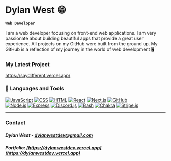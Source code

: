 # Dylan West 😁

**`Web Developer`**

I am a web developer focusing on front-end web applications. I am very passionate about building beautiful apps that provide a great user experience. All projects on my GitHub were built from the ground up. My GitHub is a reflection of my journey in the world of web development 🖥️

### My Latest Project

https://saydifferent.vercel.app/

### 🧰 Languages and Tools

[Next.js]: https://img.shields.io/badge/Next.js-E4E9FF?style=for-the-badge
[Next-url]: https://nextjs.org/
[JavaScript]: https://custom-icon-badges.demolab.com/badge/JavaScript-F0DB4F?style=for-the-badge
[JavaScript-url]: https://javascript.com/
[CSS]: https://custom-icon-badges.demolab.com/badge/CSS-3E8FC6?style=for-the-badge
[CSS-url]: https://css-tricks.com/
[HTML]: https://custom-icon-badges.demolab.com/badge/HTML-E54D25?style=for-the-badge
[HTML-url]: https://html.com/
[React]: https://img.shields.io/badge/React-61DAFB?style=for-the-badge
[React-url]: https://react.dev/
[GitHub]: https://img.shields.io/badge/GitHub-FFFFFF?style=for-the-badge
[Github-url]: https://github.com/
[Node.js]: https://img.shields.io/badge/Node.js-83CD29?style=for-the-badge
[Node-url]: https://nodejs.org/
[Express]: https://img.shields.io/badge/Express-000000?style=for-the-badge
[Express-url]:https://expressjs.com/
[Discord.js]: https://img.shields.io/badge/Discord.js-404EED?style=for-the-badge
[Discord-url]: https://discordjs.org/
[Bash]: https://img.shields.io/badge/Bash-505050?style=for-the-badge
[Bash-url]: https://gnu.org/software/bash
[Chakra]: https://img.shields.io/badge/Chakra_UI-008080?style=for-the-badge
[Chakra-url]: https://chakra-ui.com/
[Stripe]: https://img.shields.io/badge/Stripe.js-556CD6?style=for-the-badge
[Stripe-url]: https://stripe.com/

[![JavaScript][JavaScript]][Javascript-url]
[![CSS][CSS]][CSS-url]
[![HTML][HTML]][HTML-url]
[![React][React]][React-url]
[![Next.js][Next.js]][Next-url]
[![GitHub][GitHub]][Github-url]     
[![Node.js][Node.js]][Node-url]
[![Express][Express]][Express-url]
[![Discord.js][Discord.js]][Discord-url]
[![Bash][Bash]][Bash-url]
[![Chakra][Chakra]][Chakra-url]
[![Stripe.js][Stripe]][Stripe-url]

---

### Contact

##### Dylan West  - dylanwestdev@gmail.com

##### Portfolio: [https://dylanwestdev.vercel.app](https://dylanwestdev.vercel.app)
